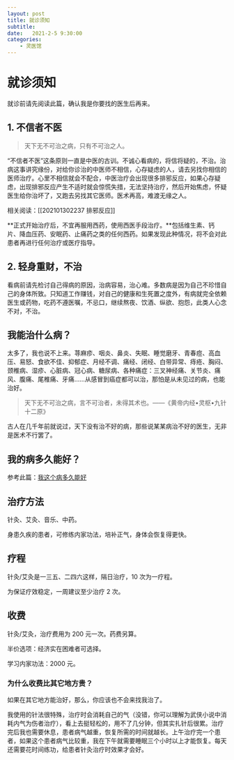 ```yaml
---
layout: post
title: 就诊须知
subtitle: 
date:   2021-2-5 9:30:00
categories: 
    - 灵医馆
---
```

# 就诊须知

就诊前请先阅读此篇，确认我是你要找的医生后再来。

## 1. 不信者不医

> 天下无不可治之病，只有不可治之人。

“不信者不医”这条原则一直是中医的古训。不诚心看病的，将信将疑的，不治。治病这事讲究缘份，对给你诊治的中医师不相信，心存疑虑的人，请去另找你相信的医师治疗。心里不相信就会不配合，中医治疗会出现很多排邪反应，如果心存疑虑，出现排邪反应产生不适时就会惊慌失措，无法坚持治疗，然后开始焦虑，怀疑医生给你治坏了，又跑去另找其它医师。医术再高，难渡无缘之人。

相关阅读：[[202101302237 排邪反应]]

**正式开始治疗后，不宜再服用西药，使用西医手段治疗。**包括维生素、钙片、降血压药、安眠药、止痛药之类的任何西药。如果发现此种情况，将不会对此患者再进行任何治疗或医疗指导。

## 2. 轻身重财，不治

看病前请先检讨自己得病的原因，治病容易，治心难。多数病是因为自己不珍惜自己的身体所致。只知道工作赚钱，对自己的健康和生死置之度外，有病就完全依赖医生或药物，吃药不遵医嘱，不忌口，继续熬夜、饮酒、纵欲、抱怨，此类人心念不对，不治。

## 我能治什么病？

太多了，我也说不上来。荨麻疹、咽炎、鼻炎、失眠、睡觉磨牙、青春痘、高血压、易怒、食欲不佳、抑郁症、月经不调、痛经、闭经、白带异常、痔疮、胸闷、颈椎病、湿疹、心脏病、冠心病、糖尿病、各种痛症：三叉神经痛、关节炎、痛风、腹痛、尾椎痛、牙痛……从感冒到癌症都可以治，那怕是从未见过的病，也能治好。

> 天下无不可治之病，言不可治者，未得其术也。——《黄帝内经•灵枢•九针十二原》

古人在几千年前就说过，天下没有治不好的病，那些说某某病治不好的医生，无非是医术不行罢了。


## 我的病多久能好？
参考此篇：[我这个病多久能好](https://liulinghui.github.io/%E4%B8%AD%E5%8C%BB%E7%AD%94%E7%96%91/HMTime)

## 治疗方法
针灸、艾灸、音乐、中药。

身患久疾的患者，可修练内家功法，培补正气，身体会恢复得更快。

## 疗程

针灸/艾灸是一三五、二四六这样，隔日治疗，10 次为一疗程。

为保证疗效稳定，一周建议至少治疗 2 次。
 
## 收费

针灸/艾灸，治疗费用为 200 元一次。药费另算。

半价选项：经济实在困难者可选择。 

学习内家功法：2000 元。

### 为什么收费比其它地方贵？

如果在其它地方能治好，那么，你应该也不会来找我治了。

我使用的针法很特殊，治疗时会消耗自己的气（没错，你可以理解为武侠小说中消耗内气为伤者治疗），看上去挺轻松的，用不了几分钟，但其实扎针后很累。治疗完后我也需要休息，患者病气越重，恢复所需的时间就越长。上午治疗完一个患者，如果这个患者病气比较重，我在下午就需要睡眠三个小时以上才能恢复。每天还需要花时间练功，给患者针灸治疗时效果才会好。




